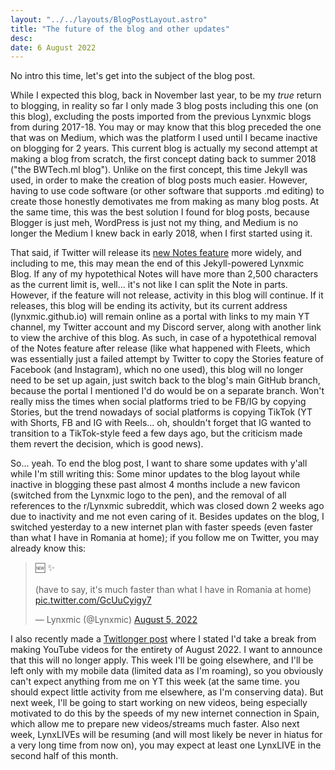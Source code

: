 ```yaml
---
layout: "../../layouts/BlogPostLayout.astro"
title: "The future of the blog and other updates"
desc:
date: 6 August 2022
---
```

No intro this time, let's get into the subject of the blog post.

While I expected this blog, back in November last year, to be my *true* return to blogging, in reality so far I only made 3 blog posts including this one (on this blog), excluding the posts imported from the previous Lynxmic blogs from during 2017-18. You may or may know that this blog preceded the one that was on Medium, which was the platform I used until I became inactive on blogging for 2 years. This current blog is actually my second attempt at making a blog from scratch, the first concept dating back to summer 2018 ("the BWTech.ml blog"). Unlike on the first concept, this time Jekyll was used, in order to make the creation of blog posts much easier. However, having to use code software (or other software that supports .md editing) to create those honestly demotivates me from making as many blog posts. At the same time, this was the best solution I found for blog posts, because Blogger is just meh, WordPress is just not my thing, and Medium is no longer the Medium I knew back in early 2018, when I first started using it.

That said, if Twitter will release its [new Notes feature][1] more widely, and including to me, this may mean the end of this Jekyll-powered Lynxmic Blog. If any of my hypotethical Notes will have more than 2,500 characters as the current limit is, well... it's not like I can split the Note in parts. However, if the feature will not release, activity in this blog will continue. If it releases, this blog will be ending its activity, but its current address (lynxmic.github.io) will remain online as a portal with links to my main YT channel, my Twitter account and my Discord server, along with another link to view the archive of this blog. As such, in case of a hypotethical removal of the Notes feature after release (like what happened with Fleets, which was essentially just a failed attempt by Twitter to copy the Stories feature of Facebook (and Instagram), which no one used), this blog will no longer need to be set up again, just switch back to the blog's main GitHub branch, because the portal I mentioned I'd do would be on a separate branch. Won't really miss the times when social platforms tried to be FB/IG by copying Stories, but the trend nowadays of social platforms is copying TikTok (YT with Shorts, FB and IG with Reels... oh, shouldn't forget that IG wanted to transition to a TikTok-style feed a few days ago, but the criticism made them revert the decision, which is good news).

So... yeah. To end the blog post, I want to share some updates with y'all while I'm still writing this: Some minor updates to the blog layout while inactive in blogging these past almost 4 months include a new favicon (switched from the Lynxmic logo to the pen), and the removal of all references to the r/Lynxmic subreddit, which was closed down 2 weeks ago due to inactivity and me not even caring of it. Besides updates on the blog, I switched yesterday to a new internet plan with faster speeds (even faster than what I have in Romania at home); if you follow me on Twitter, you may already know this:

<blockquote class="twitter-tweet" data-dnt="true" data-theme="dark"><p lang="en" dir="ltr">🆕 ✨<br><br>(have to say, it&#39;s much faster than what I have in Romania at home) <a href="https://t.co/GcUuCyigy7">pic.twitter.com/GcUuCyigy7</a></p>&mdash; Lynxmic (@Lynxmic) <a href="https://twitter.com/Lynxmic/status/1555631452045426689?ref_src=twsrc%5Etfw">August 5, 2022</a></blockquote> <script async src="https://platform.twitter.com/widgets.js" charset="utf-8"></script>

I also recently made a [Twitlonger post][2] where I stated I'd take a break from making YouTube videos for the entirety of August 2022. I want to announce that this will no longer apply. This week I'll be going elsewhere, and I'll be left only with my mobile data (limited data as I'm roaming), so you obviously can't expect anything from me on YT this week (at the same time. you should expect little activity from me elsewhere, as I'm conserving data). But next week, I'll be going to start working on new videos, being especially motivated to do this by the speeds of my new internet connection in Spain, which allow me to prepare new videos/streams much faster. Also next week, LynxLIVEs will be resuming (and will most likely be never in hiatus for a very long time from now on), you may expect at least one LynxLIVE in the second half of this month.

[1]: https://help.twitter.com/en/using-twitter/notes
[2]: https://www.twitlonger.com/show/n_1ss3jv2
